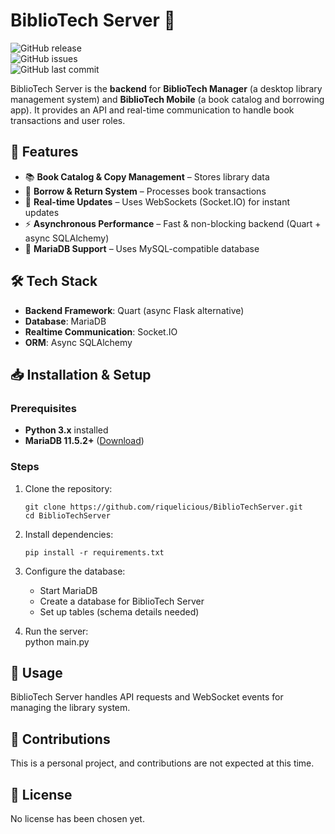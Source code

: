 # BiblioTech Server 📡  

![GitHub release](https://img.shields.io/github/v/release/riquelicious/BiblioTechServer?style=flat-square)  
![GitHub issues](https://img.shields.io/github/issues/riquelicious/BiblioTechServer?style=flat-square)  
![GitHub last commit](https://img.shields.io/github/last-commit/riquelicious/BiblioTechServer?style=flat-square)  

BiblioTech Server is the **backend** for **BiblioTech Manager** (a desktop library management system) and **BiblioTech Mobile** (a book catalog and borrowing app). It provides an API and real-time communication to handle book transactions and user roles.  

## 📌 Features  
- 📚 **Book Catalog & Copy Management** – Stores library data  
- 🔄 **Borrow & Return System** – Processes book transactions  
- 📡 **Real-time Updates** – Uses WebSockets (Socket.IO) for instant updates  
- ⚡ **Asynchronous Performance** – Fast & non-blocking backend (Quart + async SQLAlchemy)  
- 💾 **MariaDB Support** – Uses MySQL-compatible database  

## 🛠 Tech Stack  
- **Backend Framework**: Quart (async Flask alternative)  
- **Database**: MariaDB  
- **Realtime Communication**: Socket.IO  
- **ORM**: Async SQLAlchemy  

## 📥 Installation & Setup  
### Prerequisites  
- **Python 3.x** installed  
- **MariaDB 11.5.2+** ([Download](https://mariadb.org/download/))  

### Steps  
1. Clone the repository:  
   ```
   git clone https://github.com/riquelicious/BiblioTechServer.git  
   cd BiblioTechServer  
   ```

2. Install dependencies:  
   ```
   pip install -r requirements.txt
   ```

4. Configure the database:  
   - Start MariaDB  
   - Create a database for BiblioTech Server  
   - Set up tables (schema details needed)  

5. Run the server:  
   python main.py  

## 🚀 Usage  
BiblioTech Server handles API requests and WebSocket events for managing the library system.  

## 🤝 Contributions  
This is a personal project, and contributions are not expected at this time.  

## 📄 License  
No license has been chosen yet.  
